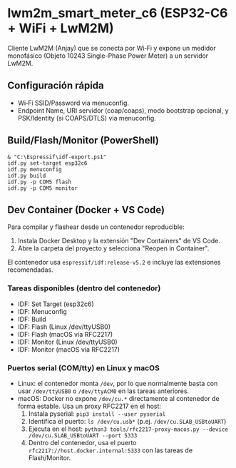 # lwm2m_smart_meter_c6 (ESP32-C6 + WiFi + LwM2M)

Cliente LwM2M (Anjay) que se conecta por Wi‑Fi y expone un medidor monofásico (Objeto 10243 Single-Phase Power Meter) a un servidor LwM2M.

## Configuración rápida
- Wi‑Fi SSID/Password via menuconfig.
- Endpoint Name, URI servidor (coap/coaps), modo bootstrap opcional, y PSK/Identity (si COAPS/DTLS) via menuconfig.

## Build/Flash/Monitor (PowerShell)
```
& "C:\Espressif\idf-export.ps1"
idf.py set-target esp32c6
idf.py menuconfig
idf.py build
idf.py -p COM5 flash
idf.py -p COM5 monitor
```

## Dev Container (Docker + VS Code)

Para compilar y flashear desde un contenedor reproducible:

1. Instala Docker Desktop y la extensión "Dev Containers" de VS Code.
2. Abre la carpeta del proyecto y selecciona "Reopen in Container".

El contenedor usa `espressif/idf:release-v5.2` e incluye las extensiones recomendadas.

### Tareas disponibles (dentro del contenedor)

- IDF: Set Target (esp32c6)
- IDF: Menuconfig
- IDF: Build
- IDF: Flash (Linux /dev/ttyUSB0)
- IDF: Flash (macOS via RFC2217)
- IDF: Monitor (Linux /dev/ttyUSB0)
- IDF: Monitor (macOS via RFC2217)

### Puertos serial (COM/tty) en Linux y macOS

- Linux: el contenedor monta `/dev`, por lo que normalmente basta con usar `/dev/ttyUSB0` o `/dev/ttyACM0` en las tareas anteriores.
- macOS: Docker no expone `/dev/cu.*` directamente al contenedor de forma estable. Usa un proxy RFC2217 en el host:
	1. Instala pyserial: `pip3 install --user pyserial`
	2. Identifica el puerto: `ls /dev/cu.usb*` (p.ej. `/dev/cu.SLAB_USBtoUART`)
	3. Ejecuta en el host: `python3 tools/rfc2217-proxy-macos.py --device /dev/cu.SLAB_USBtoUART --port 5333`
	4. Dentro del contenedor, usa el puerto `rfc2217://host.docker.internal:5333` con las tareas de Flash/Monitor.
